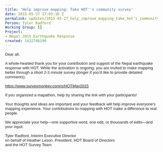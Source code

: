 ```yaml
---
title: 'Help improve mapping: Take HOT''s community survey'
date: 2015-05-27 17:03:16 Z
permalink: updates/2015-05-27_help_improve_mapping_take_hot's_community_survey
Person: Tyler Radford
Working Group: []
Project:
- Nepal 2015 Earthquake Response
created: 1432746196
---
```


<div style="color: #222222; font-family: arial, sans-serif; font-size: small; line-height: normal;">Dear all,</div><div style="color: #222222; font-family: arial, sans-serif; font-size: small; line-height: normal;">&nbsp;</div><div style="color: #222222; font-family: arial, sans-serif; font-size: small; line-height: normal;">A whole-hearted thank you for your contribution and support of the Nepal earthquake response with HOT. While the activation is ongoing, you are invited to make mapping better through a short 2-3 minute survey (longer if you'd like to provide detailed comments).</div><div style="color: #222222; font-family: arial, sans-serif; font-size: small; line-height: normal;">&nbsp;</div><div style="color: #222222; font-family: arial, sans-serif; font-size: small; line-height: normal;"><a href="https://www.surveymonkey.com/s/HOTMay2015" target="_blank">https://www.surveymonkey.com/s/HOTMay2015</a></div><div style="color: #222222; font-family: arial, sans-serif; font-size: small; line-height: normal;">&nbsp;</div><div style="color: #222222; font-family: arial, sans-serif; font-size: small; line-height: normal;">If you organized a mapathon, help by sharing the link with your participants!</div><div style="color: #222222; font-family: arial, sans-serif; font-size: small; line-height: normal;">&nbsp;</div><div style="color: #222222; font-family: arial, sans-serif; font-size: small; line-height: normal;">Your thoughts and ideas are important and your feedback will help improve everyone's mapping experience. Your contributions to mapping with HOT make a difference to real people.</div><div style="color: #222222; font-family: arial, sans-serif; font-size: small; line-height: normal;">&nbsp;</div><div style="color: #222222; font-family: arial, sans-serif; font-size: small; line-height: normal;">We appreciate your help—one supportive word, one edit, or thousands of edits—and your input.</div><div style="color: #222222; font-family: arial, sans-serif; font-size: small; line-height: normal;">&nbsp;</div><div style="color: #222222; font-family: arial, sans-serif; font-size: small; line-height: normal;">Tyler Radford, Interim Executive Director</div><div style="color: #222222; font-family: arial, sans-serif; font-size: small; line-height: normal;">on behalf of Heather Leson, President, HOT Board of Directors</div><div style="color: #222222; font-family: arial, sans-serif; font-size: small; line-height: normal;">and the HOT Survey Team</div>
